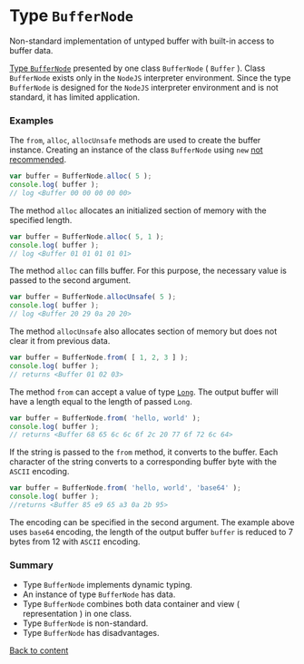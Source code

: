 # Type <code>BufferNode</code>

Non-standard implementation of untyped buffer with built-in access to buffer data.

[Type `BufferNode`](https://nodejs.org/dist/latest-v12.x/docs/api/buffer.html) presented by one class `BufferNode` ( `Buffer` ). Class `BufferNode` exists only in the `NodeJS` interpreter environment. Since the type `BufferNode` is designed for the `NodeJS` interpreter environment and is not standard, it has limited application.

### Examples

The `from`, `alloc`, `allocUnsafe` methods are used to create the buffer instance. Creating an instance of the class `BufferNode` using `new` [not recommended](https://nodejs.org/dist/latest-v12.x/docs/api/buffer.html).

```js
var buffer = BufferNode.alloc( 5 );
console.log( buffer );
// log <Buffer 00 00 00 00 00>
```
The method `alloc` allocates an initialized section of memory with the specified length.

```js
var buffer = BufferNode.alloc( 5, 1 );
console.log( buffer );
// log <Buffer 01 01 01 01 01>
```

The method `alloc` can fills buffer. For this purpose, the necessary value is passed to the second argument.

```js
var buffer = BufferNode.allocUnsafe( 5 );
console.log( buffer );
// log <Buffer 20 29 0a 20 20>
```

The method `allocUnsafe` also allocates section of memory but does not clear it from previous data.

```js
var buffer = BufferNode.from( [ 1, 2, 3 ] );
console.log( buffer );
// returns <Buffer 01 02 03>
```

The method `from` can accept a value of type [`Long`](TypeIndexed.md). The output buffer will have a length equal to the length of passed `Long`.

```js
var buffer = BufferNode.from( 'hello, world' );
console.log( buffer );
// returns <Buffer 68 65 6c 6c 6f 2c 20 77 6f 72 6c 64>
```

If the string is passed to the `from` method, it converts to the buffer. Each character of the string converts to a corresponding buffer byte with the `ASCII` encoding.

```js
var buffer = BufferNode.from( 'hello, world', 'base64' );
console.log( buffer );
//returns <Buffer 85 e9 65 a3 0a 2b 95>
```

The encoding can be specified in the second argument. The example above uses `base64` encoding, the length of the output buffer `buffer` is reduced to 7 bytes from 12 with `ASCII` encoding.

### Summary

- Type `BufferNode` implements dynamic typing.
- An instance of type `BufferNode` has data.
- Type `BufferNode` combines both data container and view ( representation ) in one class.
- Type `BufferNode` is non-standard.
- Type `BufferNode` has disadvantages.

[Back to content](../README.md#Concepts)
